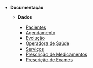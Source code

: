 - **Documentação**

  - **Dados**

    - [Pacientes](documentacao/view_pessoa.md)
    - [Agendamento](documentacao/view_agendamento.md)
    - [Evolução](documentacao/view_evolucao.md)
    - [Operadora de Saúde](documentacao/view_operadora_saude.md)
    - [Serviços](documentacao/view_servicos.md)
    - [Prescrição de Medicamentos](documentacao/view_prescricao_medicamento.md)
    - [Prescrição de Exames](documentacao/view_exames.md)




